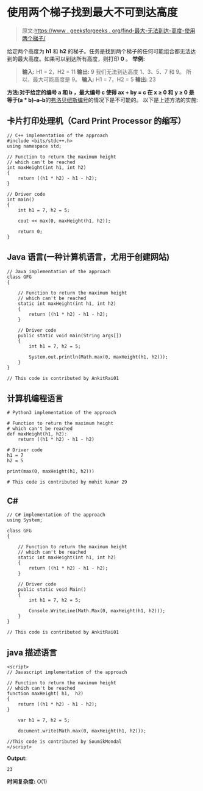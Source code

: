# 使用两个梯子找到最大不可到达高度

> 原文:[https://www . geeksforgeeks . org/find-最大-无法到达-高度-使用两个梯子/](https://www.geeksforgeeks.org/find-maximum-unreachable-height-using-two-ladders/)

给定两个高度为 **h1** 和 **h2** 的梯子。任务是找到两个梯子的任何可能组合都无法达到的最大高度。如果可以到达所有高度，则打印 **0** 。
**举例:**

> **输入:** H1 = 2，H2 = 11
> **输出:** 9
> 我们无法到达高度 1、3、5、7 和 9。
> 所以，最大可能高度是 9。
> **输入:** H1 = 7，H2 = 5
> **输出:** 23

**方法:**对于给定的编号 **a** 和 **b** ，最大编号 **c** 使得 **ax + by = c** 在 **x ≥ 0** 和 **y ≥ 0** 是等于**(a * b)–a–b**的[弗洛贝纽斯编号](https://en.wikipedia.org/wiki/Coin_problem)的情况下是不可能的。
以下是上述方法的实施:

## 卡片打印处理机（Card Print Processor 的缩写）

```
// C++ implementation of the approach
#include <bits/stdc++.h>
using namespace std;

// Function to return the maximum height
// which can't be reached
int maxHeight(int h1, int h2)
{
    return ((h1 * h2) - h1 - h2);
}

// Driver code
int main()
{
    int h1 = 7, h2 = 5;

    cout << max(0, maxHeight(h1, h2));

    return 0;
}
```

## Java 语言(一种计算机语言，尤用于创建网站)

```
// Java implementation of the approach
class GFG
{

    // Function to return the maximum height
    // which can't be reached
    static int maxHeight(int h1, int h2)
    {
        return ((h1 * h2) - h1 - h2);
    }

    // Driver code
    public static void main(String args[])
    {
        int h1 = 7, h2 = 5;

        System.out.println(Math.max(0, maxHeight(h1, h2)));
    }
}

// This code is contributed by AnkitRai01
```

## 计算机编程语言

```
# Python3 implementation of the approach

# Function to return the maximum height
# which can't be reached
def maxHeight(h1, h2):
    return ((h1 * h2) - h1 - h2)

# Driver code
h1 = 7
h2 = 5

print(max(0, maxHeight(h1, h2)))

# This code is contributed by mohit kumar 29
```

## C#

```
// C# implementation of the approach
using System;

class GFG
{

    // Function to return the maximum height
    // which can't be reached
    static int maxHeight(int h1, int h2)
    {
        return ((h1 * h2) - h1 - h2);
    }

    // Driver code
    public static void Main()
    {
        int h1 = 7, h2 = 5;

        Console.WriteLine(Math.Max(0, maxHeight(h1, h2)));
    }
}

// This code is contributed by AnkitRai01
```

## java 描述语言

```
<script>
// Javascript implementation of the approach

// Function to return the maximum height
// which can't be reached
function maxHeight( h1,  h2)
{
    return ((h1 * h2) - h1 - h2);
}

    var h1 = 7, h2 = 5;

    document.write(Math.max(0, maxHeight(h1, h2)));

//This code is contributed by SoumikMondal
</script>
```

**Output:** 

```
23
```

**时间复杂度:** O(1)